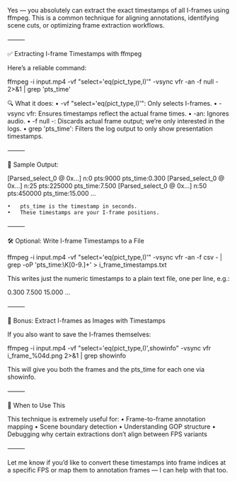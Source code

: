 Yes — you absolutely can extract the exact timestamps of all I-frames using ffmpeg. This is a common technique for aligning annotations, identifying scene cuts, or optimizing frame extraction workflows.

⸻

✅ Extracting I-frame Timestamps with ffmpeg

Here’s a reliable command:

ffmpeg -i input.mp4 -vf "select='eq(pict_type\,I)'" -vsync vfr -an -f null - 2>&1 | grep 'pts_time'

🔍 What it does:
	•	-vf "select='eq(pict_type\,I)'": Only selects I-frames.
	•	-vsync vfr: Ensures timestamps reflect the actual frame times.
	•	-an: Ignores audio.
	•	-f null -: Discards actual frame output; we’re only interested in the logs.
	•	grep 'pts_time': Filters the log output to only show presentation timestamps.

⸻

🧪 Sample Output:

[Parsed_select_0 @ 0x...] n:0 pts:9000 pts_time:0.300
[Parsed_select_0 @ 0x...] n:25 pts:225000 pts_time:7.500
[Parsed_select_0 @ 0x...] n:50 pts:450000 pts_time:15.000
...

	•	pts_time is the timestamp in seconds.
	•	These timestamps are your I-frame positions.

⸻

🛠️ Optional: Write I-frame Timestamps to a File

ffmpeg -i input.mp4 -vf "select='eq(pict_type\,I)'" -vsync vfr -an -f csv - | grep -oP 'pts_time:\K[0-9.]+' > i_frame_timestamps.txt

This writes just the numeric timestamps to a plain text file, one per line, e.g.:

0.300
7.500
15.000
...


⸻

🔁 Bonus: Extract I-frames as Images with Timestamps

If you also want to save the I-frames themselves:

ffmpeg -i input.mp4 -vf "select='eq(pict_type\,I)',showinfo" -vsync vfr i_frame_%04d.png 2>&1 | grep showinfo

This will give you both the frames and the pts_time for each one via showinfo.

⸻

🧭 When to Use This

This technique is extremely useful for:
	•	Frame-to-frame annotation mapping
	•	Scene boundary detection
	•	Understanding GOP structure
	•	Debugging why certain extractions don’t align between FPS variants

⸻

Let me know if you’d like to convert these timestamps into frame indices at a specific FPS or map them to annotation frames — I can help with that too.